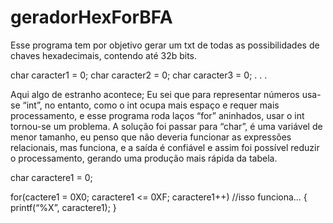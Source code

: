 # geradorHexForBFA

Esse programa tem por objetivo gerar um txt de todas as possibilidades de chaves hexadecimais, contendo até 32b bits.

char caracter1 = 0;
char caracter2 = 0;
char caracter3 = 0;
.
.
.


Aqui algo de estranho acontece; 
Eu sei que para representar números usa-se “int”, no entanto, como o int ocupa mais espaço e requer mais processamento, e esse programa roda laços “for” aninhados, usar o int tornou-se um problema.
 A solução foi passar para “char”, é uma variável de menor tamanho, eu penso que não deveria funcionar as expressões relacionais, mas funciona, e a saída é confiável e assim foi possível reduzir o processamento, gerando uma produção mais rápida da tabela. 

char caractere1 = 0;

for(cactere1 = 0X0; caractere1 <= 0XF; caractere1++) //isso funciona…
{
	printf(“%X”, caractere1);
}
